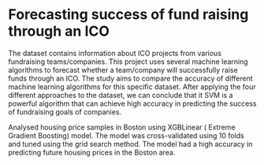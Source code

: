 # Forecasting success of fund raising through an ICO
The dataset contains information about ICO projects from various fundraising teams/companies.
This project uses several machine learning algorithms to forecast whether a team/company will successfully raise funds through an ICO. The study aims to compare the accuracy of different machine learning algorithms for this specific dataset. After applying the four different approaches to the dataset, we can conclude that it SVM is a powerful algorithm that can achieve high accuracy in predicting the success of fundraising goals of companies.


Analysed housing price samples in Boston using XGBLinear ( Extreme Gradient Boosting) model. The model was cross-validated using 10 folds and tuned using the grid search method. The model had a high accuracy in predicting future housing prices in the Boston area.

